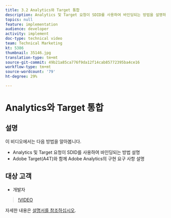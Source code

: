 ```yaml
---
title: 3.2 Analytics와 Target 통합
description: Analytics 및 Target 요청이 SDID를 사용하여 바인딩되는 방법을 설명하고 A4T를 사용하여 adobe Analytics에 대한 구현 요구 사항을 설명합니다.
topics: null
feature: implementation
audience: developer
activity: implement
doc-type: technical video
team: Technical Marketing
kt: 5386
thumbnail: 35146.jpg
translation-type: tm+mt
source-git-commit: 49b21a85ca776f9da12f14cab85772395ba4ce16
workflow-type: tm+mt
source-wordcount: '79'
ht-degree: 29%

---
```



# Analytics와 Target 통합

## 설명

이 비디오에서는 다음 방법을 알아봅니다.

* Analytics 및 Target 요청이 SDID를 사용하여 바인딩되는 방법 설명
* Adobe Target(A4T)와 함께 Adobe Analytics의 구현 요구 사항 설명

## 대상 고객

* 개발자

>[!VIDEO](https://video.tv.adobe.com/v/35146/?quality=12)

자세한 내용은 [설명서를 참조하십시오](https://docs.adobe.com/content/help/en/target/using/integrate/a4t/a4timplementation.html).
